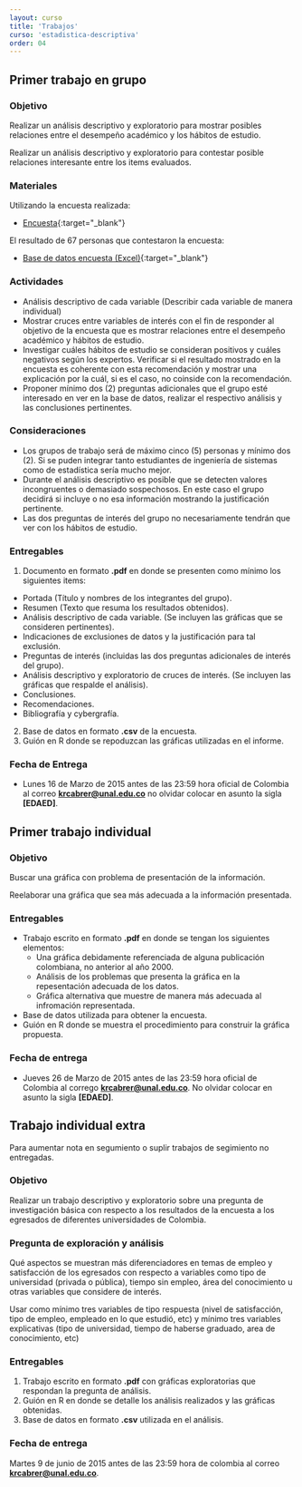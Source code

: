 ```yaml
---
layout: curso
title: 'Trabajos'
curso: 'estadistica-descriptiva'
order: 04
---
```


## Primer trabajo en grupo

### Objetivo
Realizar un análisis descriptivo y exploratorio para mostrar posibles relaciones
entre el desempeño académico y los hábitos de estudio.

Realizar un análisis descriptivo y exploratorio para contestar posible relaciones
interesante entre los items evaluados.

### Materiales

Utilizando la encuesta realizada:

- [Encuesta](/estadistica-descriptiva/documentos/Encuesta1.pdf){:target="_blank"}

El resultado de 67 personas que contestaron la encuesta:

- [Base de datos encuesta (Excel)](/estadistica-descriptiva/guiones/Encuesta.xlsx){:target="_blank"}

### Actividades

- Análisis descriptivo de cada variable (Describir cada variable de manera individual)
- Mostrar cruces entre variables de interés con el fin de responder al objetivo de la encuesta que
  es mostrar relaciones entre el desempeño académico y hábitos de estudio.
- Investigar cuáles hábitos de estudio se consideran positivos y cuáles negativos según los expertos.
  Verificar si el resultado mostrado en la encuesta es coherente con esta recomendación y mostrar
  una explicación por la cuál, si es el caso, no coinside con la recomendación.
- Proponer mínimo dos (2) preguntas adicionales que el grupo esté interesado en ver en la base de datos,
  realizar el respectivo análisis y las conclusiones pertinentes.

### Consideraciones 

- Los grupos de trabajo será de máximo cinco (5) personas y mínimo dos (2). Si se puden integrar tanto
  estudiantes de ingeniería de sistemas como de estadística sería mucho mejor.
- Durante el análisis descriptivo es posible que se detecten valores incongruentes o demasiado sospechosos.
  En este caso el grupo decidirá si incluye o no esa información mostrando la justificación pertinente.
- Las dos preguntas de interés del grupo no necesariamente tendrán que ver con los hábitos de estudio.


### Entregables

1. Documento en formato **.pdf** en donde se presenten como mínimo los siguientes items:
  * Portada (Título y nombres de los integrantes del grupo).
  * Resumen (Texto que resuma los resultados obtenidos).
  * Análisis descriptivo de cada variable. (Se incluyen las gráficas que se consideren pertinentes).
  * Indicaciones de exclusiones de datos y la justificación para tal exclusión.
  * Preguntas de interés (incluidas las dos preguntas adicionales de interés del grupo).
  * Análisis descriptivo y exploratorio de cruces de interés. (Se incluyen las gráficas que respalde el análisis).
  * Conclusiones.
  * Recomendaciones.
  * Bibliografía y cybergrafía.
2. Base de datos en formato **.csv** de la encuesta.
3. Guión en R donde se repoduzcan las gráficas utilizadas en el informe.

### Fecha de Entrega
- Lunes 16 de Marzo de 2015 antes de las 23:59 hora oficial de Colombia al correo **krcabrer@unal.edu.co** no olvidar
  colocar en asunto la sigla **[EDAED]**.


## Primer trabajo individual

### Objetivo

Buscar una gráfica con problema de presentación de la información.

Reelaborar una gráfica que sea más adecuada a la información presentada.

### Entregables

- Trabajo escrito en formato **.pdf** en donde se tengan los siguientes elementos:
  * Una gráfica debidamente referenciada de alguna publicación colombiana, 
    no anterior al año 2000.
  * Análisis de los problemas que presenta la gráfica en la repesentación 
    adecuada de los datos.
  * Gráfica alternativa que muestre de manera más adecuada al infromación representada.
- Base de datos utilizada para obtener la encuesta.
- Guión en R donde se muestra el procedimiento para construir la gráfica propuesta.

### Fecha de entrega
- Jueves 26 de Marzo de 2015 antes de las 23:59 hora oficial de Colombia
  al corrego **krcabrer@unal.edu.co**. No olvidar colocar en asunto
  la sigla **[EDAED]**. 

## Trabajo individual extra

Para aumentar nota en segumiento o suplir trabajos de segimiento no entregadas.

### Objetivo

Realizar un trabajo descriptivo y exploratorio sobre una pregunta de investigación 
básica con respecto a los resultados de la encuesta a los egresados de diferentes
universidades de Colombia.

### Pregunta de exploración y análisis

Qué aspectos se muestran más diferenciadores en temas de empleo y satisfacción
de los egresados con respecto a variables como tipo de universidad (privada o pública),
tiempo sin empleo, área del conocimiento u otras variables que considere de interés.

Usar como mínimo tres variables de tipo respuesta (nivel de satisfacción, 
tipo de empleo, empleado en lo que estudió, etc) y mínimo tres variables explicativas
(tipo de universidad, tiempo de haberse graduado, area de conocimiento, etc)


### Entregables

1. Trabajo escrito en formato **.pdf** con gráficas exploratorias que respondan
   la pregunta de análisis.
2. Guión en R en donde se detalle los análisis realizados y las gráficas obtenidas.
3. Base de datos en formato **.csv** utilizada en el análisis.

### Fecha de entrega 

Martes 9 de junio de 2015 antes de las 23:59 hora de colombia al correo 
**krcabrer@unal.edu.co**.


 



